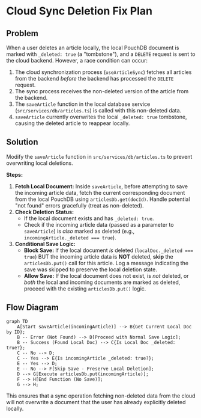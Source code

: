 # Cloud Sync Deletion Fix Plan

## Problem

When a user deletes an article locally, the local PouchDB document is marked with `_deleted: true` (a "tombstone"), and a `DELETE` request is sent to the cloud backend. However, a race condition can occur:

1.  The cloud synchronization process (`useArticleSync`) fetches all articles from the backend *before* the backend has processed the `DELETE` request.
2.  The sync process receives the non-deleted version of the article from the backend.
3.  The `saveArticle` function in the local database service (`src/services/db/articles.ts`) is called with this non-deleted data.
4.  `saveArticle` currently overwrites the local `_deleted: true` tombstone, causing the deleted article to reappear locally.

## Solution

Modify the `saveArticle` function in `src/services/db/articles.ts` to prevent overwriting local deletions.

**Steps:**

1.  **Fetch Local Document:** Inside `saveArticle`, before attempting to save the incoming article data, fetch the current corresponding document from the local PouchDB using `articlesDb.get(docId)`. Handle potential "not found" errors gracefully (treat as non-deleted).
2.  **Check Deletion Status:**
    *   If the local document exists and has `_deleted: true`.
    *   Check if the incoming article data (passed as a parameter to `saveArticle`) is *also* marked as deleted (e.g., `incomingArticle._deleted === true`).
3.  **Conditional Save Logic:**
    *   **Block Save:** If the local document *is* deleted (`localDoc._deleted === true`) BUT the incoming article data is **NOT** deleted, **skip** the `articlesDb.put()` call for this article. Log a message indicating the save was skipped to preserve the local deletion state.
    *   **Allow Save:** If the local document does not exist, is *not* deleted, or *both* the local and incoming documents are marked as deleted, proceed with the existing `articlesDb.put()` logic.

## Flow Diagram

```mermaid
graph TD
    A[Start saveArticle(incomingArticle)] --> B{Get Current Local Doc by ID};
    B -- Error (Not Found) --> D[Proceed with Normal Save Logic];
    B -- Success (Found Local Doc) --> C{Is Local Doc _deleted: true?};
    C -- No --> D;
    C -- Yes --> E{Is incomingArticle _deleted: true?};
    E -- Yes --> D;
    E -- No --> F[Skip Save - Preserve Local Deletion];
    D --> G[Execute articlesDb.put(incomingArticle)];
    F --> H[End Function (No Save)];
    G --> H;
```

This ensures that a sync operation fetching non-deleted data from the cloud will not overwrite a document that the user has already explicitly deleted locally.